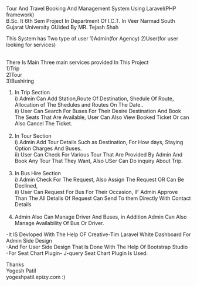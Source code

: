 Tour And Travel Booking And Management System Using Laravel(PHP framework)<br/>
B.Sc. It 6th Sem Project In Department Of I.C.T. In Veer Narmad South Gujarat University GUided By MR. Tejash Shah<br/>

This System has Two type of user  1)Admin(for Agency) 2)User(for user looking for services)<br/><br/>

There Is Main Three main services provided  In This Project<br/>
1)Trip<br/>
2)Tour<br/>
3)Bushiring <br/>

1) In Trip Section <br/>
    i) Admin Can Add Station,Route Of Destination, Shedule Of Route, Allocation of The Shedules and Routes On The Date..<br/>
   ii) User Can Search For Buses For Their Desire Destination And Book The Seats That Are Available, User Can Also View Booked Ticket Or can Also Cancel The Ticket. <br/><br/>
2) In Tour Section  <br/>
    i) Admin Add Tour Details Such as Destination, For How days, Staying Option Charges And Buses.<br/>
   ii) User Can Check For Various Tour That Are Provided By Admin And Book Any Tour That They Want, Also USer Can Do inquiry About Trip.<br/><br/>
3) In Bus Hire Section<br/>
    i) Admin Check For The Request, Also Assign The Request OR Can Be Declined,<br/>
   ii) User Can Request For Bus For Their Occasion, IF Admin Approve Than The All Details Of Request Can Send To them Directly With Contact Details<br/><br/>
4) Admin Also Can Manage Driver And Buses, in Addition Admin Can Also Manage Availability Of Bus Or Driver.

-It IS Devloped With The Help OF Creative-Tim Laravel White Dashboard For Admin Side Design <br/>
-And For User Side Design That Is Done With The Help Of Bootstrap Studio <br/>
-For Seat Chart Plugin- J-query Seat Chart Plugin Is Used. <br/>

Thanks <br/>
Yogesh Patil <br/>
yogeshpatil.epizy.com :)
